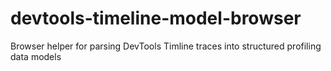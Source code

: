 # devtools-timeline-model-browser
Browser helper for parsing DevTools Timline traces into structured profiling data models
